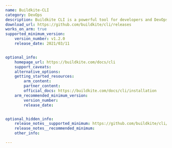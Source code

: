 ```yaml
---
name: Buildkite-CLI
category: DevOps
description: Buildkite CLI is a powerful tool for developers and DevOps teams, providing comprehensive control over Buildkite resources and workflows directly from the command line, enhancing productivity and automation capabilities.
download_url: https://github.com/buildkite/cli/releases
works_on_arm: true
supported_minimum_version:
    version_number: v1.2.0
    release_date: 2021/03/11


optional_info:
    homepage_url: https://buildkite.com/docs/cli
    support_caveats:
    alternative_options:
    getting_started_resources:
        arm_content:
        partner_content:
        official_docs: https://buildkite.com/docs/cli/installation
    arm_recommended_minimum_version:
        version_number:
        release_date:


optional_hidden_info:
    release_notes__supported_minimum: https://github.com/buildkite/cli/releases/tag/v1.2.0
    release_notes__recommended_minimum:
    other_info:

---
```

